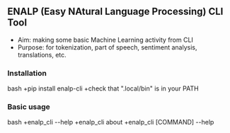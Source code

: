 ## ENALP (Easy NAtural Language Processing) CLI Tool
+ Aim: making some basic Machine Learning activity from CLI
+ Purpose: for tokenization, part of speech, sentiment analysis, translations, etc.

### Installation
bash
+pip install enalp-cli
+check that ".local/bin" is in your PATH 

### Basic usage
bash
+enalp_cli --help
+enalp_cli about
+enalp_cli [COMMAND] --help
